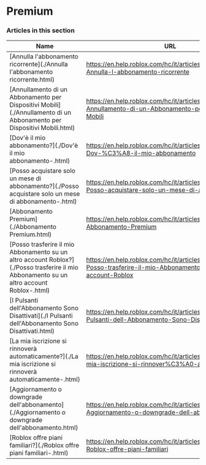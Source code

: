 # Premium  
### Articles in this section
Name|URL
-|-
[Annulla l'abbonamento ricorrente](./Annulla l'abbonamento ricorrente.html) |https://en.help.roblox.com/hc/it/articles/203312540-Annulla-l-abbonamento-ricorrente
[Annullamento di un Abbonamento per Dispositivi Mobili](./Annullamento di un Abbonamento per Dispositivi Mobili.html) |https://en.help.roblox.com/hc/it/articles/360029312472-Annullamento-di-un-Abbonamento-per-Dispositivi-Mobili
[Dov'è il mio abbonamento?](./Dov'è il mio abbonamento-.html) |https://en.help.roblox.com/hc/it/articles/360029482412-Dov-%C3%A8-il-mio-abbonamento
[Posso acquistare solo un mese di abbonamento?](./Posso acquistare solo un mese di abbonamento-.html) |https://en.help.roblox.com/hc/it/articles/203312780-Posso-acquistare-solo-un-mese-di-abbonamento
[Abbonamento Premium](./Abbonamento Premium.html) |https://en.help.roblox.com/hc/it/articles/360024256251-Abbonamento-Premium
[Posso trasferire il mio Abbonamento su un altro account Roblox?](./Posso trasferire il mio Abbonamento su un altro account Roblox-.html) |https://en.help.roblox.com/hc/it/articles/203312640-Posso-trasferire-il-mio-Abbonamento-su-un-altro-account-Roblox
[I Pulsanti dell'Abbonamento Sono Disattivati](./I Pulsanti dell'Abbonamento Sono Disattivati.html) |https://en.help.roblox.com/hc/it/articles/203312690-I-Pulsanti-dell-Abbonamento-Sono-Disattivati
[La mia iscrizione si rinnoverà automaticamente?](./La mia iscrizione si rinnoverà automaticamente-.html) |https://en.help.roblox.com/hc/it/articles/203312630-La-mia-iscrizione-si-rinnover%C3%A0-automaticamente
[Aggiornamento o downgrade dell'abbonamento](./Aggiornamento o downgrade dell'abbonamento.html) |https://en.help.roblox.com/hc/it/articles/203312750-Aggiornamento-o-downgrade-dell-abbonamento
[Roblox offre piani familiari?](./Roblox offre piani familiari-.html) |https://en.help.roblox.com/hc/it/articles/203312610-Roblox-offre-piani-familiari